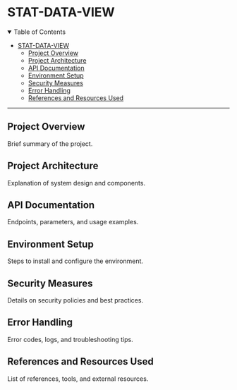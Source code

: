 # STAT-DATA-VIEW

<details open>
  <summary>Table of Contents</summary>

- [STAT-DATA-VIEW](#stat-data-view)
  - [Project Overview](#project-overview)
  - [Project Architecture](#project-architecture)
  - [API Documentation](#api-documentation)
  - [Environment Setup](#environment-setup)
  - [Security Measures](#security-measures)
  - [Error Handling](#error-handling)
  - [References and Resources Used](#references-and-resources-used)

</details>

---

## Project Overview
Brief summary of the project.

## Project Architecture
Explanation of system design and components.

## API Documentation
Endpoints, parameters, and usage examples.

## Environment Setup
Steps to install and configure the environment.

## Security Measures
Details on security policies and best practices.

## Error Handling
Error codes, logs, and troubleshooting tips.

## References and Resources Used
List of references, tools, and external resources.
